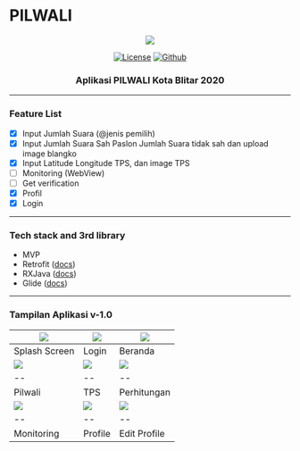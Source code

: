 # PILWALI

<p align="center">
  <img src="https://media.suara.com/pictures/653x366/2020/06/19/72258-ilustrasi-pilkada-2020.jpg"/>
</p>

<p align="center">
  <a href="LICENSE"><img alt="License" src="https://img.shields.io/badge/License-Apache%202.0-blue.svg"></a>
<!--   <a href="https://www.linkedin.com/in/imam-mufiid-2870141b2/"><img alt="LinkedIn"></a> -->
  <a href="https://github.com/imufiid"><img alt="Github" src="https://img.shields.io/github/followers/imufiid?label=follow&style=social"></a>
  <h3 align="center">Aplikasi PILWALI Kota Blitar 2020</h3>
</p>

---

### Feature List
- [x] Input Jumlah Suara (@jenis pemilih)
- [x] Input Jumlah Suara Sah Paslon Jumlah Suara tidak sah dan upload image blangko
- [x] Input Latitude Longitude TPS, dan image TPS
- [ ] Monitoring (WebView)
- [ ] Get verification
- [x] Profil
- [x] Login

---

### Tech stack and 3rd library
- MVP
- Retrofit ([docs](https://square.github.io/retrofit/))
- RXJava ([docs](https://github.com/ReactiveX/RxJava))
- Glide ([docs](https://github.com/bumptech/glide))

---

### Tampilan Aplikasi v-1.0
|![](https://i.ibb.co/hVXWZ1S/splash-screen.jpg)|![](https://i.ibb.co/0mdPyRM/login.jpg)|![](https://i.ibb.co/Qf2psQM/beranda.jpg)|
|--|--|--|
|Splash Screen|Login|Beranda|
|![](https://i.ibb.co/Z25wF0D/pilwali.jpg)|![](https://i.ibb.co/JsCKkVL/tps.jpg)|![](https://i.ibb.co/hV5kMP4/perhitungan.png)|
|--|--|--|
|Pilwali|TPS|Perhitungan|
|![](https://i.ibb.co/4VcN0Lw/monitoring.jpg)|![](https://i.ibb.co/2qYDZ9g/profile.jpg)|![](https://i.ibb.co/W2DChyP/edit-profile.jpg)|
|--|--|--|
|Monitoring|Profile|Edit Profile|